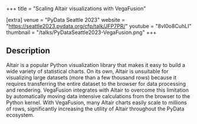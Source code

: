 +++
title = "Scaling Altair visualizations with VegaFusion"

[extra]
venue = "PyData Seattle 2023"
website = "https://seattle2023.pydata.org/cfp/talk/JFP7PR/"
youtube = "8vI0o8CuhLI"
thumbnail = "/talks/PyDataSeattle2023-VegaFusion.png"
+++

## Description
Altair is a popular Python visualization library that makes it easy to build a wide variety of statistical charts. On its own, Altair is unsuitable for visualizing large datasets (more than a few thousand rows) because it requires transferring the entire dataset to the browser for data processing and rendering. VegaFusion integrates with Altair to overcome this limitation by automatically moving data intensive calculations from the browser to the Python kernel. With VegaFusion, many Altair charts easily scale to millions of rows, significantly increasing the utility of Altair throughout the PyData ecosystem.

